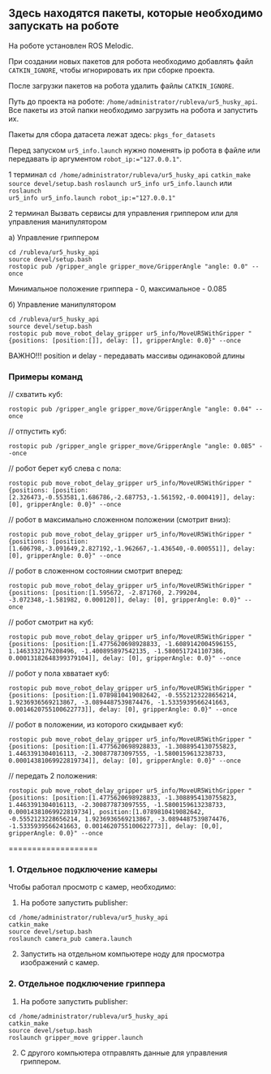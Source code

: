 ## Здесь находятся пакеты, которые необходимо запускать на роботе

На роботе установлен ROS Melodic.

При создании новых пакетов для робота необходимо добавлять файл <code>CATKIN_IGNORE</code>, чтобы игнорировать их при сборке проекта.

После загрузки пакетов на робота удалить файлы <code>CATKIN_IGNORE</code>.

Путь до проекта на роботе: <code>/home/administrator/rubleva/ur5_husky_api</code>. Все пакеты из этой папки необходимо загрузить на робота и запустить их.

Пакеты для сбора датасета лежат здесь: <code>pkgs_for_datasets</code>

Перед запуском <code>ur5_info.launch</code> нужно поменять ip робота в файле или передавать ip аргументом <code>robot_ip:="127.0.0.1"</code>.

1 терминал
<code>cd /home/administrator/rubleva/ur5_husky_api</code>
<code>catkin_make</code>
<code>source devel/setup.bash</code>
<code>roslaunch ur5_info ur5_info.launch</code> или <code>roslaunch ur5_info ur5_info.launch robot_ip:="127.0.0.1"</code>

2 терминал 
Вызвать сервисы для управления гриппером или для управления манипулятором

а) Управление гриппером
<pre><code>cd /rubleva/ur5_husky_api
source devel/setup.bash
rostopic pub /gripper_angle gripper_move/GripperAngle "angle: 0.0" --once</code></pre>

Минимальное положение гриппера - 0, максимальное - 0.085

б) Управление манипулятором
<pre><code>cd /rubleva/ur5_husky_api
source devel/setup.bash
rostopic pub move_robot_delay_gripper ur5_info/MoveUR5WithGripper "{positions: [position:[]], delay: [], gripperAngle: 0.0}" --once</code></pre>

ВАЖНО!!!
position и delay - передавать массивы одинаковой длины

### Примеры команд

// схватить куб:
<pre><code>rostopic pub /gripper_angle gripper_move/GripperAngle "angle: 0.04" --once</code></pre>

// отпустить куб:
<pre><code>rostopic pub /gripper_angle gripper_move/GripperAngle "angle: 0.085" --once</code></pre>

// робот берет куб слева с пола:
<pre><code>rostopic pub move_robot_delay_gripper ur5_info/MoveUR5WithGripper "{positions: [position:[2.326473,-0.553581,1.686786,-2.687753,-1.561592,-0.000419]], delay: [0], gripperAngle: 0.0}" --once</code></pre>

// робот в максимально сложенном положении (смотрит вниз):
<pre><code>rostopic pub move_robot_delay_gripper ur5_info/MoveUR5WithGripper "{positions: [position:[1.606798,-3.091649,2.827192,-1.962667,-1.436540,-0.000551]], delay: [0], gripperAngle: 0.0}" --once</code></pre>

// робот в сложенном состоянии смотрит вперед:
<pre><code>rostopic pub move_robot_delay_gripper ur5_info/MoveUR5WithGripper "{positions: [position:[1.595672, -2.871760, 2.799204, -3.072348,-1.581982, 0.000120]], delay: [0], gripperAngle: 0.0}" --once</code></pre>

// робот смотрит на куб:
<pre><code>rostopic pub move_robot_delay_gripper ur5_info/MoveUR5WithGripper "{positions: [position:[1.4775620698928833, -1.6089142004596155, 1.1463332176208496, -1.400895897542135, -1.5800517241107386, 0.00013182648399379104]], delay: [0], gripperAngle: 0.0}" --once</code></pre>

// робот у пола хвватает куб:
<pre><code>rostopic pub move_robot_delay_gripper ur5_info/MoveUR5WithGripper "{positions: [position:[1.0789810419082642, -0.5552123228656214, 1.9236936569213867, -3.0894487539874476, -1.5335939566241663, 0.0014620755100622773]], delay: [0], gripperAngle: 0.0}" --once</code></pre>

// робот в положении, из которого скидывает куб:
<pre><code>rostopic pub move_robot_delay_gripper ur5_info/MoveUR5WithGripper "{positions: [position:[1.4775620698928833, -1.3088954130755823, 1.4463391304016113, -2.300877873097555, -1.5800159613238733, 0.00014381069922819734]], delay: [0], gripperAngle: 0.0}" --once</code></pre>

// передать 2 положения:
<pre><code>rostopic pub move_robot_delay_gripper ur5_info/MoveUR5WithGripper "{positions: [position:[1.4775620698928833, -1.3088954130755823, 1.4463391304016113, -2.300877873097555, -1.5800159613238733, 0.00014381069922819734], position:[1.0789810419082642, -0.5552123228656214, 1.9236936569213867, -3.0894487539874476, -1.5335939566241663, 0.0014620755100622773]], delay: [0,0], gripperAngle: 0.0}" --once</code></pre>


===================

### 1. Отдельное подключение камеры

Чтобы работал просмотр с камер, необходимо:

1) На роботе запустить publisher:
<pre><code>cd /home/administrator/rubleva/ur5_husky_api
catkin_make
source devel/setup.bash
roslaunch camera_pub camera.launch</code></pre>

2) Запустить на отдельном компьютере ноду для просмотра изображений с камер. 


### 2. Отдельное подключение гриппера

1) На роботе запустить publisher:
<pre><code>cd /home/administrator/rubleva/ur5_husky_api
catkin_make
source devel/setup.bash
roslaunch gripper_move gripper.launch</code></pre>

2) С другого компьютера отправлять данные для управления гриппером.
